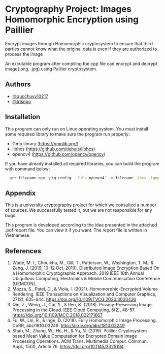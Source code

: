 
# Cryptography Project: Images Homomorphic Encryption using Paillier

Encrypt images through Homomorphic cryptosystem to ensure that third parties cannot know what the original data is even if they are authorized to process the image

An excutable program after compiling the cpp file can encrypt and decrypt image(.png, .jpg) using Paillier cryptosystem.
## Authors

- [@quochuyy10217](https://github.com/quochuyy10217)
- [@trisngo](https://github.com/trisngo)
  
## Installation

This program can only run on Linux operating system. You must install some required library to make sure the program run properly:

- Gmp library (https://gmplib.org/)
- libhcs (https://github.com/tiehuis/libhcs)
- opencv4 (https://github.com/opencv/opencv)

If you have already installed all required libraries, you can build the program with command below:

```bash
  g++ filename.cpp `pkg-config --libs opencv4` -o filename -lhcs -lgmp -std=c++11 -pthread
```
    
## Appendix

This is a university cryptography project for which we consulted a number of sources. We successfully tested it, but we are not responsible for any bugs.

This program is developed according to the idea presented in the attached .pdf report file. You can view it if you want. The report file is written in Vietnamese.
  
## References

1. Wade, M. I., Chouikha, M., Gill, T., Patterson, W., Washington, T. M., & Zeng, J. (2019, 10-12 Oct. 2019). Distributed Image Encryption Based On a Homomorphic Cryptographic Approach. 2019 IEEE 10th Annual Ubiquitous Computing, Electronics & Mobile Communication Conference (UEMCON).
2. Mazza, S., Patel, D., & Viola, I. (2021). Homomorphic-Encrypted Volume Rendering. IEEE Transactions on Visualization and Computer Graphics, 27(2), 635-644. https://doi.org/10.1109/TVCG.2020.3030436 
3. Qin, Z., Weng, J., Cui, Y., & Ren, K. (2018). Privacy-Preserving Image Processing in the Cloud. IEEE Cloud Computing, 5(2), 48-57. https://doi.org/10.1109/MCC.2018.022171667 
4. Fu, W., Lin, R., & Inge, D. (2018). Fully Homomorphic Image Processing. CoRR, abs/1810.03249. http://arxiv.org/abs/1810.03249
5. Shah, M., Zhang, W., Hu, H., & Yu, N. (2019). Paillier Cryptosystem based Mean Value Computation for Encrypted Domain Image Processing Operations. ACM Trans. Multimedia Comput. Commun. Appl., 15(3), Article 76. https://doi.org/10.1145/3325194

